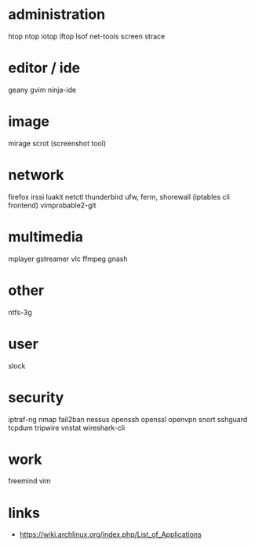 # administration

htop
ntop
iotop
iftop
lsof
net-tools
screen
strace

# editor / ide

geany
gvim
ninja-ide

# image

mirage
scrot (screenshot tool)

# network

firefox
irssi
luakit
netctl
thunderbird
ufw, ferm, shorewall (iptables cli frontend)
vimprobable2-git

# multimedia

mplayer
gstreamer
vlc
ffmpeg
gnash

# other

ntfs-3g

# user

slock

# security

iptraf-ng
nmap
fail2ban
nessus
openssh
openssl
openvpn
snort
sshguard
tcpdum
tripwire
vnstat
wireshark-cli

# work

freemind
vim

# links

* https://wiki.archlinux.org/index.php/List_of_Applications

